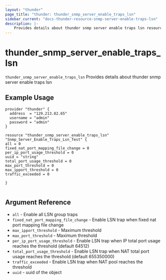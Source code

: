 ```yaml
---
layout: "thunder"
page_title: "thunder: thunder_snmp_server_enable_traps_lsn"
sidebar_current: "docs-thunder-resource-snmp-server-enable-traps-lsn"
description: |-
	Provides details about thunder snmp server enable traps lsn resource for A10
---
```


# thunder\_snmp\_server\_enable\_traps\_lsn

`thunder_snmp_server_enable_traps_lsn` Provides details about thunder snmp server enable traps lsn
## Example Usage


```hcl
provider "thunder" {
  address  = "129.213.82.65"
  username = "admin"
  password = "admin"
}

resource "thunder_snmp_server_enable_traps_lsn" "Snmp_Server_Enable_Traps_Lsn_Test" {
all = 0
fixed_nat_port_mapping_file_change = 0
per_ip_port_usage_threshold = 0
uuid = "string"
total_port_usage_threshold = 0
max_port_threshold = 0
max_ipport_threshold = 0
traffic_exceeded = 0
 
}


```

## Argument Reference

* `all` - Enable all LSN group traps
* `fixed_nat_port_mapping_file_change` - Enable LSN trap when fixed nat port mapping file change
* `max_ipport_threshold` - Maximum threshold
* `max_port_threshold` - Maximum threshold
* `per_ip_port_usage_threshold` - Enable LSN trap when IP total port usage reaches the threshold (default 64512)
* `total_port_usage_threshold` - Enable LSN trap when NAT total port usage reaches the threshold (default 655350000)
* `traffic_exceeded` - Enable LSN trap when NAT pool reaches the threshold
* `uuid` - uuid of the object

